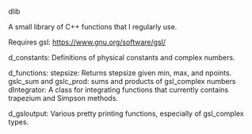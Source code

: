 dlib

A small library of C++ functions that I regularly use.

Requires gsl: https://www.gnu.org/software/gsl/

d_constants: 
Definitions of physical constants and complex numbers.

d_functions:
stepsize: Returns stepsize given min, max, and npoints.
gslc_sum and gslc_prod: sums and products of gsl_complex numbers
dIntegrator: A class for integrating functions that currently contains
trapezium and Simpson methods.


d_gsloutput: 
Various pretty printing functions, especially of gsl_complex types.
